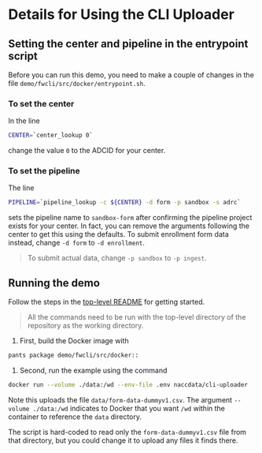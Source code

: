 # Details for Using the CLI Uploader

## Setting the center and pipeline in the entrypoint script

Before you can run this demo, you need to make a couple of changes in the file `demo/fwcli/src/docker/entrypoint.sh`.

### To set the center

In the line

```bash
CENTER=`center_lookup 0`
```

change the value `0` to the ADCID for your center.

### To set the pipeline

The line

```bash
PIPELINE=`pipeline_lookup -c ${CENTER} -d form -p sandbox -s adrc`
```

sets the pipeline name to `sandbox-form` after confirming the pipeline project exists for your center.
In fact, you can remove the arguments following the center to get this using the defaults.
To submit enrollment form data instead, change `-d form` to `-d enrollment`.

> To submit actual data, change `-p sandbox` to `-p ingest`.

## Running the demo

Follow the steps in the [top-level README](../../README.md#setting-up-demo-environment) for getting started.

> All the commands need to be run with the top-level directory of the repository as the working directory.

1. First, build the Docker image with

```bash
pants package demo/fwcli/src/docker::
```

1. Second, run the example using the command

```bash
docker run --volume ./data:/wd --env-file .env naccdata/cli-uploader
```

Note this uploads the file `data/form-data-dummyv1.csv`.
The argument `--volume ./data:/wd` indicates to Docker that you want `/wd` within the container to reference the `data` directory.

The script is hard-coded to read only the `form-data-dummyv1.csv` file from that directory, but you could change it to upload any files it finds there.

